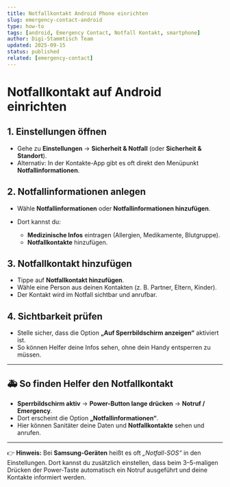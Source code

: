 ```yaml
---
title: Notfallkontakt Android Phone einrichten
slug: emergency-contact-android
type: how-to
tags: [android, Emergency Contact, Notfall Kontakt, smartphone]
author: Digi-Stammtisch Team
updated: 2025-09-15
status: published
related: [emergency-contact]
---
```


# Notfallkontakt auf Android einrichten

## 1. Einstellungen öffnen

* Gehe zu **Einstellungen** → **Sicherheit & Notfall** (oder **Sicherheit & Standort**).
* Alternativ: In der Kontakte-App gibt es oft direkt den Menüpunkt **Notfallinformationen**.

## 2. Notfallinformationen anlegen

* Wähle **Notfallinformationen** oder **Notfallinformationen hinzufügen**.
* Dort kannst du:

  * **Medizinische Infos** eintragen (Allergien, Medikamente, Blutgruppe).
  * **Notfallkontakte** hinzufügen.

## 3. Notfallkontakt hinzufügen

* Tippe auf **Notfallkontakt hinzufügen**.
* Wähle eine Person aus deinen Kontakten (z. B. Partner, Eltern, Kinder).
* Der Kontakt wird im Notfall sichtbar und anrufbar.

## 4. Sichtbarkeit prüfen

* Stelle sicher, dass die Option **„Auf Sperrbildschirm anzeigen“** aktiviert ist.
* So können Helfer deine Infos sehen, ohne dein Handy entsperren zu müssen.

---

## 🚑 So finden Helfer den Notfallkontakt

* **Sperrbildschirm aktiv** → **Power-Button lange drücken** → **Notruf / Emergency**.
* Dort erscheint die Option **„Notfallinformationen“**.
* Hier können Sanitäter deine Daten und **Notfallkontakte** sehen und anrufen.

---

👉 **Hinweis:** Bei **Samsung-Geräten** heißt es oft *„Notfall-SOS“* in den Einstellungen. Dort kannst du zusätzlich einstellen, dass beim 3–5-maligen Drücken der Power-Taste automatisch ein Notruf ausgeführt und deine Kontakte informiert werden.





